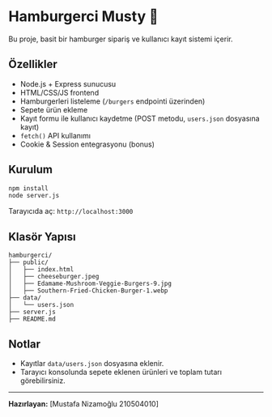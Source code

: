 # Hamburgerci Musty 🍔

Bu proje, basit bir hamburger sipariş ve kullanıcı kayıt sistemi içerir.

## Özellikler

- Node.js + Express sunucusu
- HTML/CSS/JS frontend
- Hamburgerleri listeleme (`/burgers` endpointi üzerinden)
- Sepete ürün ekleme
- Kayıt formu ile kullanıcı kaydetme (POST metodu, `users.json` dosyasına kayıt)
- `fetch()` API kullanımı
- Cookie & Session entegrasyonu (bonus)

## Kurulum

```bash
npm install
node server.js
```

Tarayıcıda aç: `http://localhost:3000`

## Klasör Yapısı

```
hamburgerci/
├── public/
│   ├── index.html
│   ├── cheeseburger.jpeg
│   ├── Edamame-Mushroom-Veggie-Burgers-9.jpg
│   ├── Southern-Fried-Chicken-Burger-1.webp
├── data/
│   └── users.json
├── server.js
├── README.md
```

## Notlar

- Kayıtlar `data/users.json` dosyasına eklenir.
- Tarayıcı konsolunda sepete eklenen ürünleri ve toplam tutarı görebilirsiniz.

---

**Hazırlayan:** [Mustafa Nizamoğlu 210504010]
